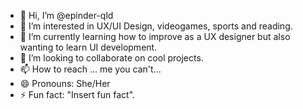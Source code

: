 - 👋 Hi, I’m @epinder-qld
- 👀 I’m interested in UX/UI Design, videogames, sports and reading.
- 🌱 I’m currently learning how to improve as a UX designer but also wanting to learn UI development.
- 💞️ I’m looking to collaborate on cool projects.
- 📫 How to reach ... me you can't...
- 😄 Pronouns: She/Her
- ⚡ Fun fact: "Insert fun fact".

<!---
epinder-qld/epinder-qld is a ✨ special ✨ repository because its `README.md` (this file) appears on your GitHub profile.
You can click the Preview link to take a look at your changes.
--->
